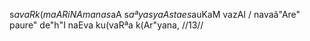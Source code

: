 s$avaRk(maARiNA manas$aA s$aªyasyaAstae s$auKaM vazAI /
navaã"Are" paure" de"h"I naEva ku(vaRªa k(Ar"yana, //13//